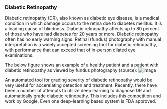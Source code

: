 ### Diabetic Retinopathy
Diabetic retinopathy (DR), also known as diabetic eye disease, is a medical condition in which damage occurs to the retina due to diabetes mellitus. It is a leading cause of blindness. Diabetic retinopathy affects up to 80 percent of those who have had diabetes for 20 years or more. Diabetic retinopathy often has no early warning signs. Retinal (fundus) photography with manual interpretation is a widely accepted screening tool for diabetic retinopathy, with performance that can exceed that of in-person dilated eye examinations.

The below figure shows an example of a healthy patient and a patient with diabetic retinopathy as viewed by fundus photography (source):
![image](https://github.com/user-attachments/assets/618a7254-2f30-487d-b753-9cd7b79e85c5)




An automated tool for grading severity of diabetic retinopathy would be very useful for accerelating detection and treatment. Recently, there have been a number of attempts to utilize deep learning to diagnose DR and automatically grade diabetic retinopathy. This includes this competition and work by Google. Even one deep-learning based system is FDA approved.
